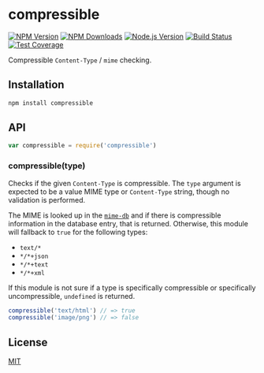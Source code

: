 # compressible

[![NPM Version][npm-version-image]][npm-url]
[![NPM Downloads][npm-downloads-image]][npm-url]
[![Node.js Version][node-version-image]][node-version-url]
[![Build Status][travis-image]][travis-url]
[![Test Coverage][coveralls-image]][coveralls-url]

Compressible `Content-Type` / `mime` checking.

## Installation

```sh
npm install compressible
```

## API

<!-- eslint-disable no-unused-vars -->

```js
var compressible = require('compressible')
```

### compressible(type)

Checks if the given `Content-Type` is compressible. The `type` argument is expected
to be a value MIME type or `Content-Type` string, though no validation is performed.

The MIME is looked up in the [`mime-db`](https://www.npmjs.com/package/mime-db) and
if there is compressible information in the database entry, that is returned. Otherwise,
this module will fallback to `true` for the following types:

* `text/*`
* `*/*+json`
* `*/*+text`
* `*/*+xml`

If this module is not sure if a type is specifically compressible or specifically
uncompressible, `undefined` is returned.

<!-- eslint-disable no-undef -->

```js
compressible('text/html') // => true
compressible('image/png') // => false
```

## License

[MIT](LICENSE)

[coveralls-image]: https://badgen.net/coveralls/c/github/jshttp/compressible/master
[coveralls-url]: https://coveralls.io/r/jshttp/compressible?branch=master
[node-version-image]: https://badgen.net/npm/node/compressible
[node-version-url]: https://nodejs.org/en/download
[npm-downloads-image]: https://badgen.net/npm/dm/compressible
[npm-url]: https://npmjs.org/package/compressible
[npm-version-image]: https://badgen.net/npm/v/compressible
[travis-image]: https://badgen.net/travis/jshttp/compressible/master
[travis-url]: https://travis-ci.org/jshttp/compressible
